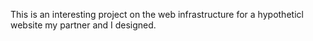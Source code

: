 This is an interesting project on the web infrastructure for a hypotheticl website my partner and I designed.
